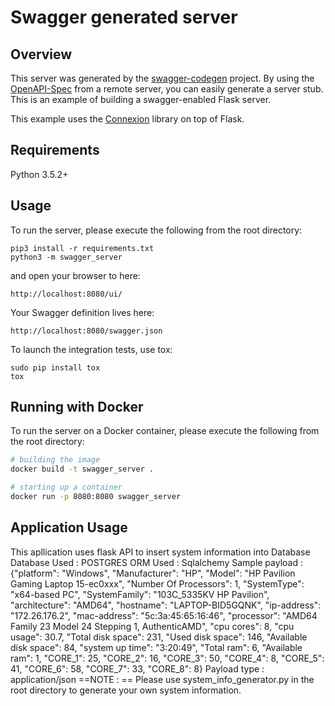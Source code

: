 # Swagger generated server

## Overview
This server was generated by the [swagger-codegen](https://github.com/swagger-api/swagger-codegen) project. By using the
[OpenAPI-Spec](https://github.com/swagger-api/swagger-core/wiki) from a remote server, you can easily generate a server stub.  This
is an example of building a swagger-enabled Flask server.

This example uses the [Connexion](https://github.com/zalando/connexion) library on top of Flask.

## Requirements
Python 3.5.2+

## Usage
To run the server, please execute the following from the root directory:

```
pip3 install -r requirements.txt
python3 -m swagger_server
```

and open your browser to here:

```
http://localhost:8080/ui/
```

Your Swagger definition lives here:

```
http://localhost:8080/swagger.json
```

To launch the integration tests, use tox:
```
sudo pip install tox
tox
```

## Running with Docker

To run the server on a Docker container, please execute the following from the root directory:

```bash
# building the image
docker build -t swagger_server .

# starting up a container
docker run -p 8080:8080 swagger_server
```

## Application Usage

This apllication uses flask API to insert system information into Database
Database Used : POSTGRES
ORM Used : Sqlalchemy
Sample payload :
{"platform": "Windows", "Manufacturer": "HP", "Model": "HP Pavilion Gaming Laptop 15-ec0xxx", "Number Of Processors": 1, "SystemType": "x64-based PC", "SystemFamily": "103C_5335KV HP Pavilion", "architecture": "AMD64", "hostname": "LAPTOP-BID5GQNK", "ip-address": "172.26.176.2", "mac-address": "5c:3a:45:65:16:46", "processor": "AMD64 Family 23 Model 24 Stepping 1, AuthenticAMD", "cpu cores": 8, "cpu usage": 30.7, "Total disk space": 231, "Used disk space": 146, "Available disk space": 84, "system up time": "3:20:49", "Total ram": 6, "Available ram": 1, "CORE_1": 25, "CORE_2": 16, "CORE_3": 50, "CORE_4": 8, "CORE_5": 41, "CORE_6": 58, "CORE_7": 33, "CORE_8": 8}
Payload type : application/json
==NOTE : == Please use system_info_generator.py in the root directory to generate your own system information.